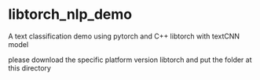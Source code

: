 # libtorch_nlp_demo
A text classification demo using pytorch and C++ libtorch with textCNN model

please download the specific platform version libtorch and put the folder at this directory
